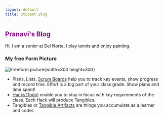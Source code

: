 ```yaml
---
layout: default
title: Student Blog
---
```



## <span style="color: purple"> Pranavi's Blog </span>
Hi, I am a senior at Del Norte. I play tennis and enjoy painting. 

### My free Form Picture
![Freeform picture](https://i.imgur.com/CQDGMma.jpg){width=300 height=300}


- Plans, Lists, [Scrum Boards](https://clickup.com/blog/scrum-board/) help you to track key events, show progress and record time.  Effort is a big part of your class grade.  Show plans and time spent!
- [Hacks(Todo)](https://levelup.gitconnected.com/six-ultimate-daily-hacks-for-every-programmer-60f5f10feae) enable you to stay in focus with key requirements of the class.  Each Hack will produce Tangibles.
- Tangibles or [Tangible Artifacts](https://en.wikipedia.org/wiki/Artifact_(software_development)) are things you accumulate as a learner and coder. 
